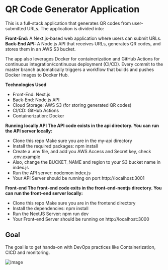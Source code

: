 # QR Code Generator Application

This is a full-stack application that generates QR codes from user-submitted URLs. The application is divided into:

**Front-End:** A Next.js-based web application where users can submit URLs.                                           
**Back-End API:** A Node.js API that receives URLs, generates QR codes, and stores them in an AWS S3 bucket.

The app also leverages Docker for containerization and GitHub Actions for continuous integration/continuous deployment (CI/CD). Every commit to the master branch automatically triggers a workflow that builds and pushes Docker images to Docker Hub.

**Technologies Used**
- Front-End: Next.js
- Back-End: Node.js API
- Cloud Storage: AWS S3 (for storing generated QR codes)
- CI/CD: GitHub Actions
- Containerization: Docker


**Running locally API The API code exists in the api directory. You can run the API server locally:**
- Clone this repo Make sure you are in the my-api directory 
- Install the required packages: npm install
- Create a .env file, and add you AWS Access and Secret key, check .env.example 
- Also, change the BUCKET_NAME and region to your S3 bucket name in index.js 
- Run the API server: nodemon index.js 
- Your API Server should be running on port http://localhost:3001

**Front-end The front-end code exits in the front-end-nextjs directory. You can run the front-end server locally:**
- Clone this repo Make sure you are in the frontend directory 
- Install the dependencies: npm install 
- Run the NextJS Server: npm run dev 
- Your Front-end Server should be running on http://localhost:3000

## Goal

The goal is to get hands-on with DevOps practices like Containerization, CICD and monitoring.


![image](https://github.com/user-attachments/assets/36703fe7-9ead-4107-ac53-61f30d3dca49)
